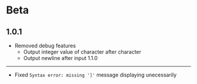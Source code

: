 Beta
====
1.0.1
-----
 * Removed debug features
 	* Output integer value of character after character
 	* Output newline after input
1.1.0
-----
 * Fixed `Syntax error: missing ']'` message displaying unecessarily

